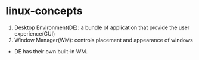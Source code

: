 # linux-concepts

1. Desktop Environment(DE): a bundle of application that provide the user experience(GUI)
2. Window Manager(WM): controls placement and appearance of windows
- DE has their own built-in WM.